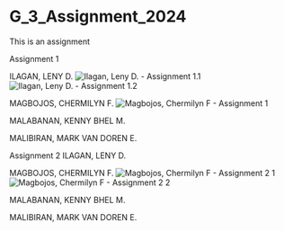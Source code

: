 # G_3_Assignment_2024
This is an assignment

Assignment 1

ILAGAN, LENY D.
![Ilagan, Leny D. - Assignment 1.1](https://github.com/Lenyilagan/G_3_Assignment_2024/assets/159031775/2a8b26c5-300e-4482-a01f-00fc8e42c901)
![Ilagan, Leny D. - Assignment 1.2](https://github.com/Lenyilagan/G_3_Assignment_2024/assets/159031775/97a734c4-835a-4b60-8ad7-ed77bf78d148)


MAGBOJOS, CHERMILYN F.
![Magbojos, Chermilyn F  - Assignment 1](https://github.com/Lenyilagan/G_3_Assignment_2024/assets/160560665/8bb1a8b2-d2d0-4106-8a90-db3ece6bf60d)

MALABANAN, KENNY BHEL M.

MALIBIRAN, MARK VAN DOREN E.

Assignment 2
ILAGAN, LENY D.

MAGBOJOS, CHERMILYN F.
![Magbojos, Chermilyn F  - Assignment 2 1](https://github.com/Lenyilagan/G_3_Assignment_2024/assets/160560665/ff0ea571-2d91-42e7-9e1c-81311a609bd2)
![Magbojos, Chermilyn F  - Assignment 2 2](https://github.com/Lenyilagan/G_3_Assignment_2024/assets/160560665/acfc3c22-ba70-4dc5-a023-be74ef1d1b4f)

MALABANAN, KENNY BHEL M.

MALIBIRAN, MARK VAN DOREN E.
